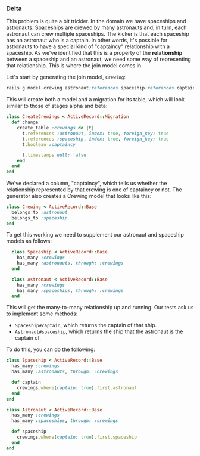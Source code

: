 ### Delta

This problem is quite a bit trickier. In the domain we have spaceships and astronauts. Spaceships are crewed by many astronauts and, in turn, each astronaut can crew multiple spaceships. The kicker is that each spaceship has an astronaut who is a captain. In other words, it's possible for astronauts to have a special kind of "captaincy" relationship with a spaceship. As we've identified that this is a property of the **relationship** between a spaceship and an astronaut, we need some way of representing that relationship. This is where the join model comes in.

Let's start by generating the join model, `Crewing`:

```ruby
rails g model crewing astronaut:references spaceship:references captain:boolean
```

This will create both a model and a migration for its table, which will look similar to those of stages alpha and beta:

```ruby
class CreateCrewings < ActiveRecord::Migration
  def change
    create_table :crewings do |t|
      t.references :astronaut, index: true, foreign_key: true
      t.references :spaceship, index: true, foreign_key: true
      t.boolean :captaincy

      t.timestamps null: false
    end
  end
end
```

We've declared a column, "captaincy", which tells us whether the relationship represented by that crewing is one of captaincy or not. The generator also creates a Crewing model that looks like this:

```ruby
class Crewing < ActiveRecord::Base
  belongs_to :astronaut
  belongs_to :spaceship
end
```

To get this working we need to supplement our astronaut and spaceship models as follows:

```ruby
  class Spaceship < ActiveRecord::Base
    has_many :crewings
    has_many :astronauts, through: :crewings
  end

  class Astronaut < ActiveRecord::Base
    has_many :crewings
    has_many :spaceships, through: :crewings
  end
```

This will get the many-to-many relationship up and running. Our tests ask us to implement some methods:

- `Spaceship#captain`, which returns the captain of that ship.
- `Astronaut#spaceship`, which returns the ship that the astronaut is the captain of. 

To do this, you can do the following:

```ruby
class Spaceship < ActiveRecord::Base
  has_many :crewings
  has_many :astronauts, through: :crewings

  def captain
    crewings.where(captain: true).first.astronaut
  end
end

class Astronaut < ActiveRecord::Base
  has_many :crewings
  has_many :spaceships, through: :crewings

  def spaceship
    crewings.where(captain: true).first.spaceship
  end
end
```

